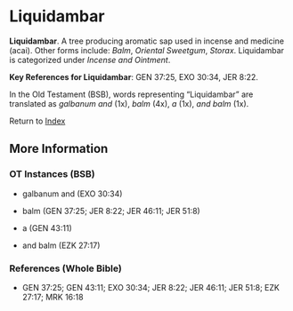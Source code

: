 # Liquidambar
**Liquidambar**. 
A tree producing aromatic sap used in incense and medicine (acai). 
Other forms include: 
*Balm*, *Oriental Sweetgum*, *Storax*. 
Liquidambar is categorized under _Incense and Ointment_. 


**Key References for Liquidambar**: 
GEN 37:25, EXO 30:34, JER 8:22. 


In the Old Testament (BSB), words representing “Liquidambar” are translated as 
*galbanum and* (1x), *balm* (4x), *a* (1x), *and balm* (1x). 




Return to [Index](00-Index.md)

## More Information

### OT Instances (BSB)

* galbanum and (EXO 30:34)

* balm (GEN 37:25; JER 8:22; JER 46:11; JER 51:8)

* a (GEN 43:11)

* and balm (EZK 27:17)



### References (Whole Bible)

* GEN 37:25; GEN 43:11; EXO 30:34; JER 8:22; JER 46:11; JER 51:8; EZK 27:17; MRK 16:18



